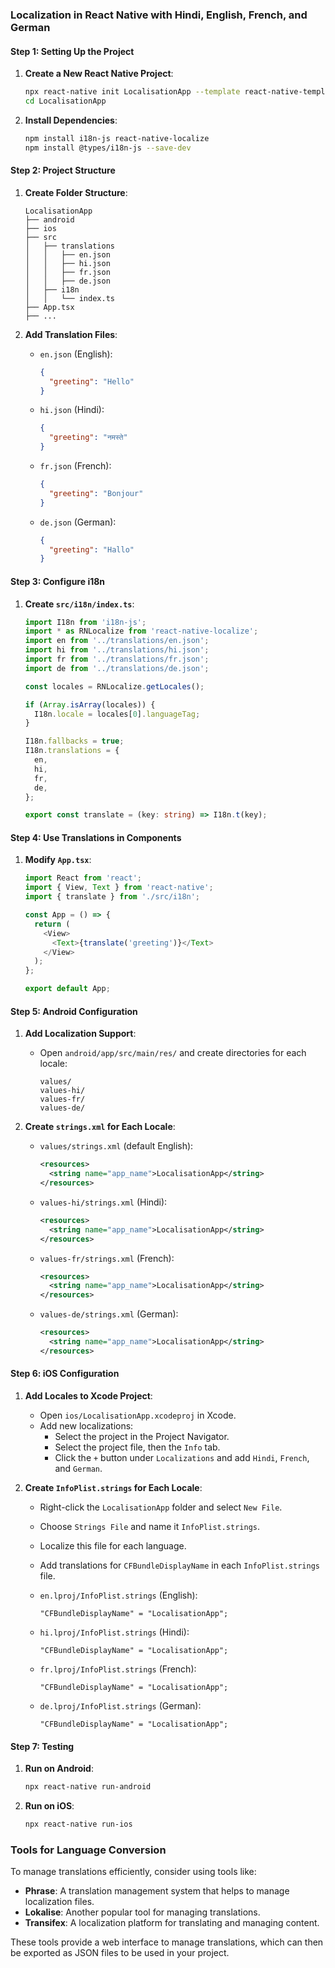 ### Localization in React Native with Hindi, English, French, and German

#### Step 1: Setting Up the Project

1. **Create a New React Native Project**:
   ```bash
   npx react-native init LocalisationApp --template react-native-template-typescript
   cd LocalisationApp
   ```

2. **Install Dependencies**:
   ```bash
   npm install i18n-js react-native-localize
   npm install @types/i18n-js --save-dev
   ```

#### Step 2: Project Structure

1. **Create Folder Structure**:
   ```
   LocalisationApp
   ├── android
   ├── ios
   ├── src
   │   ├── translations
   │   │   ├── en.json
   │   │   ├── hi.json
   │   │   ├── fr.json
   │   │   ├── de.json
   │   ├── i18n
   │   │   └── index.ts
   ├── App.tsx
   ├── ...
   ```

2. **Add Translation Files**:
   - `en.json` (English):
     ```json
     {
       "greeting": "Hello"
     }
     ```
   - `hi.json` (Hindi):
     ```json
     {
       "greeting": "नमस्ते"
     }
     ```
   - `fr.json` (French):
     ```json
     {
       "greeting": "Bonjour"
     }
     ```
   - `de.json` (German):
     ```json
     {
       "greeting": "Hallo"
     }
     ```

#### Step 3: Configure i18n

1. **Create `src/i18n/index.ts`**:
   ```typescript
   import I18n from 'i18n-js';
   import * as RNLocalize from 'react-native-localize';
   import en from '../translations/en.json';
   import hi from '../translations/hi.json';
   import fr from '../translations/fr.json';
   import de from '../translations/de.json';

   const locales = RNLocalize.getLocales();

   if (Array.isArray(locales)) {
     I18n.locale = locales[0].languageTag;
   }

   I18n.fallbacks = true;
   I18n.translations = {
     en,
     hi,
     fr,
     de,
   };

   export const translate = (key: string) => I18n.t(key);
   ```

#### Step 4: Use Translations in Components

1. **Modify `App.tsx`**:
   ```typescript
   import React from 'react';
   import { View, Text } from 'react-native';
   import { translate } from './src/i18n';

   const App = () => {
     return (
       <View>
         <Text>{translate('greeting')}</Text>
       </View>
     );
   };

   export default App;
   ```

#### Step 5: Android Configuration

1. **Add Localization Support**:
   - Open `android/app/src/main/res/` and create directories for each locale:
     ```
     values/
     values-hi/
     values-fr/
     values-de/
     ```

2. **Create `strings.xml` for Each Locale**:
   - `values/strings.xml` (default English):
     ```xml
     <resources>
       <string name="app_name">LocalisationApp</string>
     </resources>
     ```
   - `values-hi/strings.xml` (Hindi):
     ```xml
     <resources>
       <string name="app_name">LocalisationApp</string>
     </resources>
     ```
   - `values-fr/strings.xml` (French):
     ```xml
     <resources>
       <string name="app_name">LocalisationApp</string>
     </resources>
     ```
   - `values-de/strings.xml` (German):
     ```xml
     <resources>
       <string name="app_name">LocalisationApp</string>
     </resources>
     ```

#### Step 6: iOS Configuration

1. **Add Locales to Xcode Project**:
   - Open `ios/LocalisationApp.xcodeproj` in Xcode.
   - Add new localizations:
     - Select the project in the Project Navigator.
     - Select the project file, then the `Info` tab.
     - Click the `+` button under `Localizations` and add `Hindi`, `French`, and `German`.

2. **Create `InfoPlist.strings` for Each Locale**:
   - Right-click the `LocalisationApp` folder and select `New File`.
   - Choose `Strings File` and name it `InfoPlist.strings`.
   - Localize this file for each language.
   - Add translations for `CFBundleDisplayName` in each `InfoPlist.strings` file.

   - `en.lproj/InfoPlist.strings` (English):
     ```plaintext
     "CFBundleDisplayName" = "LocalisationApp";
     ```

   - `hi.lproj/InfoPlist.strings` (Hindi):
     ```plaintext
     "CFBundleDisplayName" = "LocalisationApp";
     ```

   - `fr.lproj/InfoPlist.strings` (French):
     ```plaintext
     "CFBundleDisplayName" = "LocalisationApp";
     ```

   - `de.lproj/InfoPlist.strings` (German):
     ```plaintext
     "CFBundleDisplayName" = "LocalisationApp";
     ```

#### Step 7: Testing

1. **Run on Android**:
   ```bash
   npx react-native run-android
   ```

2. **Run on iOS**:
   ```bash
   npx react-native run-ios
   ```

### Tools for Language Conversion

To manage translations efficiently, consider using tools like:

- **Phrase**: A translation management system that helps to manage localization files.
- **Lokalise**: Another popular tool for managing translations.
- **Transifex**: A localization platform for translating and managing content.

These tools provide a web interface to manage translations, which can then be exported as JSON files to be used in your project.
